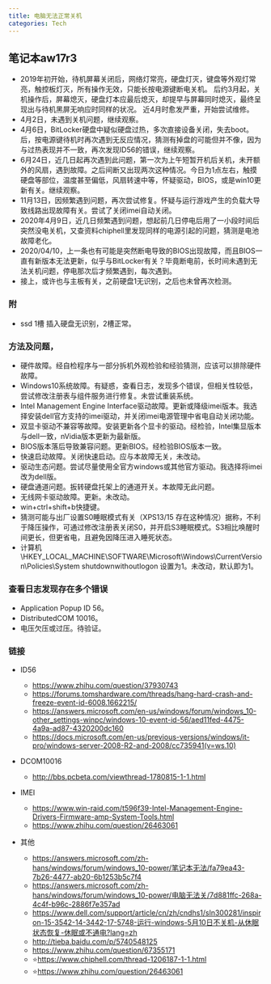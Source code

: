 ```yaml
---
title: 电脑无法正常关机
categories: Tech
---
```


## 笔记本aw17r3

- 2019年初开始，待机屏幕关闭后，网络灯常亮，硬盘灯灭，键盘等外观灯常亮，触控板灯灭，所有操作无效，只能长按电源键断电关机。
  后约3月起，关机操作后，屏幕熄灭，硬盘灯本应最后熄灭，却提早与屏幕同时熄灭，最终呈现出与待机黑屏无响应时同样的状况。
  近4月时愈发严重，开始尝试维修。
- 4月2日，未遇到关机问题，继续观察。
- 4月6日，BitLocker硬盘中疑似硬盘过热，多次直接设备关闭，失去boot。后，按电源键待机时再次遇到无反应情况，猜测有掉盘的可能但并不像，因为与过热表现并不一致，再次发现ID56的错误，继续观察。
- 6月24日，近几日起再次遇到此问题，第一次为上午短暂开机后关机，未开额外的风扇，遇到故障。之后间断又出现两次这种情况。今日为1点左右，触摸硬盘等部位，温度甚至偏低，风扇转速中等，怀疑驱动，BIOS，或是win10更新有关。继续观察。
- 11月13日，因频繁遇到问题，再次尝试修复。怀疑与运行游戏产生的负载大导致线路出现故障有关。尝试了关闭imei自动关闭。
- 2020年4月9日，近几日频繁遇到问题，想起前几日停电后用了一小段时间后突然没电关机，又查资料chiphell里发现同样的电源引起的问题，猜测是电池故障老化。
- 2020/04/10，上一条也有可能是突然断电导致的BIOS出现故障，而且BIOS一直有新版本无法更新，似乎与BitLocker有关？毕竟断电前，长时间未遇到无法关机问题，停电那次后才频繁遇到，每次遇到。
- 接上，或许也与主板有关，之前硬盘1无识别，之后也未曾再次检测。

### 附
- ssd 1槽 插入硬盘无识别，2槽正常。

### 方法及问题，
- 硬件故障。经自检程序与一部分拆机外观检验和经验猜测，应该可以排除硬件故障。
- Windows10系统故障。有疑惑，查看日志，发现多个错误，但相关性较低，尝试修改注册表与组件服务进行修复。未尝试重装系统。
- Intel Management Engine Interface驱动故障。更新或降级imei版本。我选择安装dell官方支持的imei驱动，并关闭imei电源管理中省电自动关闭功能。
- 双显卡驱动不兼容等故障。安装更新各个显卡的驱动。经检验，Intel集显版本与dell一致，nVidia版本更新为最新版。
- BIOS版本落后导致兼容问题。更新BIOS。经检验BIOS版本一致。
- 快速启动故障。关闭快速启动。应与本故障无关，未改动。
- 驱动生态问题。尝试尽量使用全官方windows或其他官方驱动。我选择将imei改为dell版。
- 硬盘通道问题。扳转硬盘托架上的通道开关。本故障无此问题。
- 无线网卡驱动故障。更新。未改动。
- win+ctrl+shift+b快捷键。
- 猜测可能与出厂设置S0睡眠模式有关（XPS13/15 存在这种情况）据称，不利于降压操作，可通过修改注册表关闭S0，并开启S3睡眠模式。S3相比唤醒时间更长，但更省电，且避免因降压进入睡死状态。
- 计算机\HKEY_LOCAL_MACHINE\SOFTWARE\Microsoft\Windows\CurrentVersion\Policies\System shutdownwithoutlogon 设置为1。未改动，默认即为1。


### 查看日志发现存在多个错误
- Application Popup ID 56。
- DistributedCOM 10016。
- 电压欠压或过压。待验证。

### 链接
- ID56
  - https://www.zhihu.com/question/37930743
  - https://forums.tomshardware.com/threads/hang-hard-crash-and-freeze-event-id-6008.1662215/
  - https://answers.microsoft.com/en-us/windows/forum/windows_10-other_settings-winpc/windows-10-event-id-56/aed11fed-4475-4a9a-ad87-4320200dc160
  - https://docs.microsoft.com/en-us/previous-versions/windows/it-pro/windows-server-2008-R2-and-2008/cc735941(v=ws.10)
- DCOM10016
  - http://bbs.pcbeta.com/viewthread-1780815-1-1.html

- IMEI
  - https://www.win-raid.com/t596f39-Intel-Management-Engine-Drivers-Firmware-amp-System-Tools.html
  - https://www.zhihu.com/question/26463061

- 其他
  - https://answers.microsoft.com/zh-hans/windows/forum/windows_10-power/笔记本无法/fa79ea43-7b26-4477-ab20-6b1253b5c7f4
  - https://answers.microsoft.com/zh-hans/windows/forum/windows_10-power/电脑无法关/7d881ffc-268a-4c4f-b96c-2886f7e357ad
  - https://www.dell.com/support/article/cn/zh/cndhs1/sln300281/inspiron-15-3542-14-3442-17-5748-运行-windows-5月10日不关机-从休眠状态恢复-休眠或不通电?lang=zh
  - http://tieba.baidu.com/p/5740548125
  - https://www.zhihu.com/question/67355171
  - ⭐https://www.chiphell.com/thread-1206187-1-1.html
  - ⭐https://www.zhihu.com/question/26463061